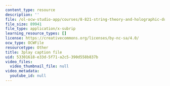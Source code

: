 ```yaml
---
content_type: resource
description: ''
file: /ol-ocw-studio-app/courses/8-821-string-theory-and-holographic-duality-fall-2014/53301618e33d5f71a2c5390d558b837b_1pkoBetgo7s.vtt
file_size: 89941
file_type: application/x-subrip
learning_resource_types: []
license: https://creativecommons.org/licenses/by-nc-sa/4.0/
ocw_type: OCWFile
resourcetype: Other
title: 3play caption file
uid: 53301618-e33d-5f71-a2c5-390d558b837b
video_files:
  video_thumbnail_file: null
video_metadata:
  youtube_id: null
---
```

